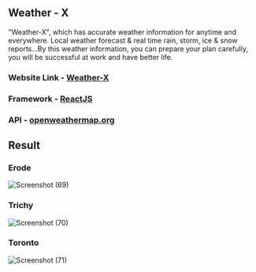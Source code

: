 ## **Weather - X**

"Weather-X", which has accurate weather information for anytime and everywhere. Local weather forecast & real time rain, storm, ice & snow reports...By this weather information, you can prepare your plan carefully, you will be successful at work and have better life.

### Website Link - [Weather-X](https://weatheraravinth.netlify.app/)

### Framework - [ReactJS](https://reactjs.org/)

### API - [openweathermap.org](https://openweathermap.org/)

## **Result**

### Erode 
![Screenshot (69)](https://user-images.githubusercontent.com/79074310/126234384-9d38ac9b-aa62-4356-8f41-b9d88d9bd453.png)

### Trichy 
![Screenshot (70)](https://user-images.githubusercontent.com/79074310/126234433-1d53140f-c9e3-466e-9d8a-092a5f0f5b18.png)

### Toronto
![Screenshot (71)](https://user-images.githubusercontent.com/79074310/126234417-4cdaa16c-f1a8-4207-988d-2806ae153650.png)


